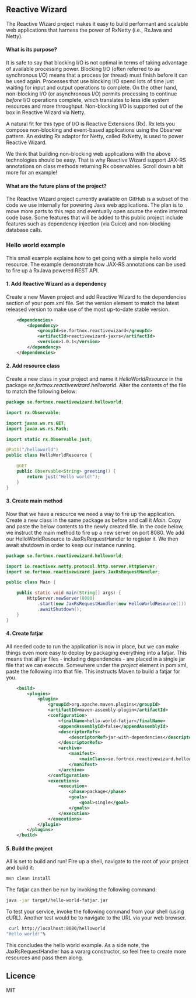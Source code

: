 ## Reactive Wizard
The Reactive Wizard project makes it easy to build performant and scalable web applications that harness the power of RxNetty (i.e., RxJava and Netty).

#### What is its purpose?
It is safe to say that blocking I/O is not optimal in terms of taking advantage of available processing power. Blocking I/O (often referred to as synchronous I/O) means that a process (or thread) must finish before it can be used again. Processes that use blocking I/O spend lots of time just waiting for input and output operations to complete. On the other hand, non-blocking I/O (or asynchronous I/O) permits processing to continue _before_ I/O operations complete, which translates to less idle system resources and more throughput. Non-blocking I/O is supported out of the box in Reactive Wizard via Netty.

A natural fit for this type of I/O is Reactive Extensions (Rx). Rx lets you compose non-blocking and event-based applications using the Observer pattern. An existing Rx adaptor for Netty, called RxNetty, is used to power Reactive Wizard. 

We think that building non-blocking web applications with the above technologies should be easy. That is why Reactive Wizard support JAX-RS annotations on class methods returning Rx observables. Scroll down a bit more for an example!

#### What are the future plans of the project?
The Reactive Wizard project currently available on GitHub is a subset of the code we use internally for powering Java web applications. The plan is to move more parts to this repo and eventually open source the entire internal code base. Some features that will be added to this public project include features such as dependency injection (via Guice) and non-blocking database calls.

### Hello world example
This small example explains how to get going with a simple hello world resource. The example demonstrate how JAX-RS annotations can be used to fire up a RxJava powered REST API.

#### 1. Add Reactive Wizard as a dependency
Create a new Maven project and add Reactive Wizard to the dependencies section of your pom.xml file. Set the version element to match the latest released version to make use of the most up-to-date stable version.

```xml
    <dependencies>
        <dependency>
            <groupId>se.fortnox.reactivewizard</groupId>
            <artifactId>reactivewizard-jaxrs</artifactId>
            <version>1.0.1</version>
        </dependency>
    </dependencies>
```
#### 2. Add resource class
Create a new class in your project and name it _HelloWorldResource_ in the package _se.fortnox.reactivewizard.helloworld_. Alter the contents of the file to match the following below:

```java
package se.fortnox.reactivewizard.helloworld;

import rx.Observable;

import javax.ws.rs.GET;
import javax.ws.rs.Path;

import static rx.Observable.just;

@Path("/helloworld")
public class HelloWorldResource {

	@GET
	public Observable<String> greeting() {
		return just("Hello world!");
	}
}

```

#### 3. Create main method
Now that we have a resource we need a way to fire up the application. Create a new class in the same package as before and call it _Main_. Copy and paste the below contents to the newly created file. In the code below, we instruct the main method to fire up a new server on port 8080. We add our HelloWorldResource to JaxRsRequestHandler to register it. We then await shutdown in order to keep our instance running.

```java
package se.fortnox.reactivewizard.helloworld;

import io.reactivex.netty.protocol.http.server.HttpServer;
import se.fortnox.reactivewizard.jaxrs.JaxRsRequestHandler;

public class Main {

	public static void main(String[] args) {
		HttpServer.newServer(8080)
			.start(new JaxRsRequestHandler(new HelloWorldResource()))
			.awaitShutdown();
	}
}
```

#### 4. Create fatjar
All needed code to run the application is now in place, but we can make things even more easy to deploy by packaging everything into a fatjar. This means that all jar files - including dependencies - are placed in a single jar file that we can execute. Somewhere under the _project_ element in pom.xml, paste the following into that file. This instructs Maven to build a fatjar for you.

```xml
    <build>
        <plugins>
            <plugin>
                <groupId>org.apache.maven.plugins</groupId>
                <artifactId>maven-assembly-plugin</artifactId>
                <configuration>
                    <finalName>hello-world-fatjar</finalName>
                    <appendAssemblyId>false</appendAssemblyId>
                    <descriptorRefs>
                        <descriptorRef>jar-with-dependencies</descriptorRef>
                    </descriptorRefs>
                    <archive>
                        <manifest>
                            <mainClass>se.fortnox.reactivewizard.helloworld.Main</mainClass>
                        </manifest>
                    </archive>
                </configuration>
                <executions>
                    <execution>
                        <phase>package</phase>
                        <goals>
                            <goal>single</goal>
                        </goals>
                    </execution>
                </executions>
            </plugin>
        </plugins>
    </build>
```
#### 5. Build the project
All is set to build and run! Fire up a shell, navigate to the root of your project and build it:

```bash
mvn clean install
```

The fatjar can then be run by invoking the following command:
```bash
java -jar target/hello-world-fatjar.jar
```
To test your service, invoke the following command from your shell (using cURL). Another test would be to navigate to the URL via your web browser.

```bash
 curl http://localhost:8080/helloworld
"Hello world!"%  
```

This concludes the hello world example. As a side note, the JaxRsRequestHandler has a vararg constructor, so feel free to create more resources and pass them along.

## Licence
MIT